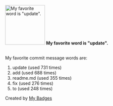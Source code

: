 <img src="https://github.com/my-badges/my-badges/blob/master/src/all-badges/favorite-word/favorite-word.png?raw=true" alt="My favorite word is &quot;update&quot;." title="My favorite word is &quot;update&quot;." width="128">
<strong>My favorite word is &quot;update&quot;.</strong>
<br><br>

My favorite commit message words are:

1. update (used 731 times)
2. add (used 688 times)
3. readme.md (used 355 times)
4. fix (used 276 times)
5. to (used 248 times)


Created by <a href="https://github.com/my-badges/my-badges">My Badges</a>
